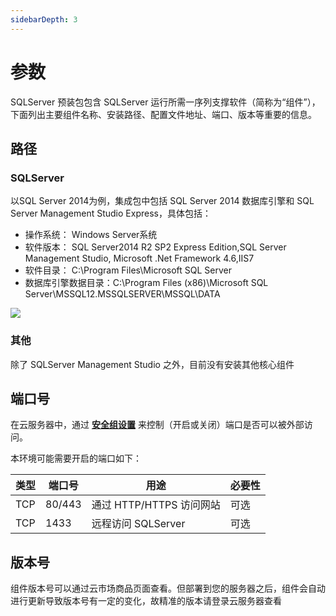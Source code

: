 ```yaml
---
sidebarDepth: 3
---
```


# 参数

SQLServer 预装包包含 SQLServer 运行所需一序列支撑软件（简称为“组件”），下面列出主要组件名称、安装路径、配置文件地址、端口、版本等重要的信息。

## 路径

### SQLServer

以SQL Server 2014为例，集成包中包括 SQL Server 2014 数据库引擎和 SQL Server Management Studio Express，具体包括：

* 操作系统： Windows Server系统
* 软件版本： SQL Server2014 R2 SP2 Express Edition,SQL Server Management Studio, Microsoft .Net Framework 4.6,IIS7
* 软件目录： C:\Program Files\Microsoft SQL Server
* 数据库引擎数据目录：C:\Program Files (x86)\Microsoft SQL Server\MSSQL12.MSSQLSERVER\MSSQL\DATA

![](http://libs.websoft9.com/Websoft9/DocsPicture/zh/sqlserver2014/sqlserver2014-install-websoft9.png)

### 其他

除了 SQLServer Management Studio 之外，目前没有安装其他核心组件

## 端口号

在云服务器中，通过 **[安全组设置](https://support.websoft9.com/docs/faq/zh/tech-instance.html)** 来控制（开启或关闭）端口是否可以被外部访问。 

本环境可能需要开启的端口如下：

| 类型 | 端口号 | 用途 |  必要性 |
| --- | --- | --- | --- |
| TCP | 80/443 | 通过 HTTP/HTTPS 访问网站 | 可选 |
| TCP | 1433 | 远程访问 SQLServer | 可选 |

## 版本号

组件版本号可以通过云市场商品页面查看。但部署到您的服务器之后，组件会自动进行更新导致版本号有一定的变化，故精准的版本请登录云服务器查看